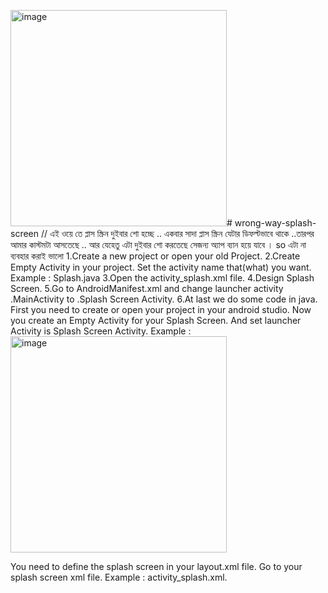 <img width="346" alt="image" src="https://github.com/user-attachments/assets/78df975e-6a2a-43d4-93bf-3f3f9a2941f9" /># wrong-way-splash-screen
// এই ওয়ে তে প্লাস স্ক্রিন দুইবার শো হচ্ছে .. একবার সাদা প্লাস স্ক্রিন যেটার ডিফল্টভাবে থাকে ..তারপর আমার কাস্টমটা আসতেছে .. আর যেহেতু এটা দুইবার শো করতেছে সেজন্য অ্যাপ ব্যান হয়ে যাবে । so এটা না ব্যবহার করাই ভালো
1.Create a new project or open your old Project. 
2.Create Empty Activity in your project. Set the activity name that(what) you want. Example : Splash.java 
3.Open the activity_splash.xml file. 
4.Design Splash Screen. 
5.Go to AndroidManifest.xml and change launcher activity .MainActivity to .Splash Screen Activity. 
6.At last we do some code in java.
First you need to create or open your project in your android studio. Now you create an Empty Activity for your Splash Screen.
And set launcher Activity is Splash Screen Activity.
Example :<img width="346" alt="image" src="https://github.com/user-attachments/assets/31f82040-bf09-4aed-99d6-5730d4e90400" />


You need to define the splash screen in your layout.xml file.
Go to your splash screen xml file. Example : activity_splash.xml.

